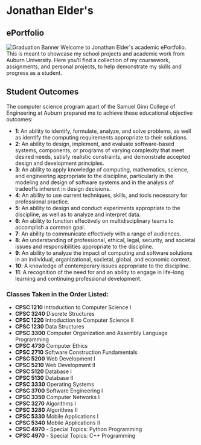 # Jonathan Elder's
## ePortfolio
![Graduation Banner](Photos/JElderGraduation.png) 
Welcome to Jonathan Elder's academic ePortfolio. This is meant to showcase my school projects and academic work from Auburn University. Here you'll find a collection of my coursework, assignments, and personal projects, to help demonstrate my skills and progress as a student.

## Student Outcomes
The computer science program apart of the Samuel Ginn College of Engineering at Auburn prepared me to achieve these educational objective outcomes:

- **1**: An ability to identify, formulate, analyze, and solve problems, as well as identify the computing requirements appropriate to their solutions.
- **2**: An ability to design, implement, and evaluate software-based systems, components, or programs of varying complexity that meet desired needs, satisfy realistic constraints, and demonstrate accepted design and development principles.
- **3**: An ability to apply knowledge of computing, mathematics, science, and engineering appropriate to the discipline, particularly in the modeling and design of software systems and in the analysis of tradeoffs inherent in design decisions.
- **4**: An ability to use current techniques, skills, and tools necessary for professional practice.
- **5**: An ability to design and conduct experiments appropriate to the discipline, as well as to analyze and interpret data.
- **6**: An ability to function effectively on multidisciplinary teams to accomplish a common goal.
- **7**: An ability to communicate effectively with a range of audiences.
- **8**: An understanding of professional, ethical, legal, security, and societal issues and responsibilities appropriate to the discipline.
- **9**: An ability to analyze the impact of computing and software solutions in an individual, organizational, societal, global, and economic context.
- **10**: A knowledge of contemporary issues appropriate to the discipline.
- **11**: A recognition of the need for and an ability to engage in life-long learning and continuing professional development.

### Classes Taken in the Order Listed:

- **CPSC 1210** Introduction to Computer Science I
- **CPSC 3240** Discrete Structures
- **CPSC 1220** Introduction to Computer Science II
- **CPSC 1230** Data Structures
- **CPSC 3300** Computer Organization and Assembly Language Programming
- **CPSC 4730** Computer Ethics
- **CPSC 2710** Software Construction Fundamentals
- **CPSC 5200** Web Development I
- **CPSC 5210** Web Development II
- **CPSC 5120** Database I
- **CPSC 5130** Database II
- **CPSC 3330** Operating Systems
- **CPSC 3700** Software Engineering I
- **CPSC 3350** Computer Networks I
- **CPSC 3270** Algorithms I
- **CPSC 3280** Algorithms II
- **CPSC 5330** Mobile Applications I
- **CPSC 5340** Mobile Applications II
- **CPSC 4970** - Special Topics: Python Programming
- **CPSC 4970** - Special Topics: C++ Programming



